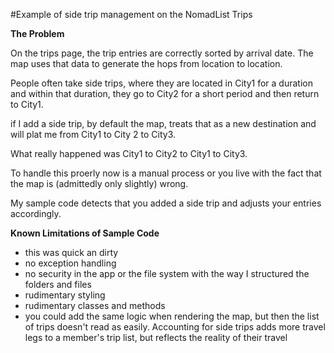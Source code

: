 #Example of side trip management on the NomadList Trips

**The Problem**

On the trips page, the trip entries are correctly sorted by arrival date. The map uses that data to 
generate the hops from location to location. 

People often take side trips, where they are located in City1 for a duration and within that duration, they go to City2 for a short period and then return to City1.

if I add a side trip, by default the map, treats that as a new destination and will plat me from City1 to City 2 to City3.

What really happened was City1 to City2 to City1 to City3.

To handle this proerly now is a manual process or you live with the fact that the map is (admittedly only slightly) wrong.

My sample code detects that you added a side trip and adjusts your entries accordingly.

**Known Limitations of Sample Code**

* this was quick an dirty
* no exception handling
* no security in the app or the file system with the way I structured the folders and files
* rudimentary styling
* rudimentary classes and methods 
* you could add the same logic when rendering the map, but then the list of trips doesn't read as easily. Accounting for side trips adds more travel legs to a member's trip list, but reflects the reality of their travel   

